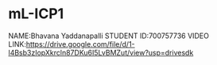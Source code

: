 # mL-ICP1
NAME:Bhavana Yaddanapalli
STUDENT ID:700757736
VIDEO LINK:https://drive.google.com/file/d/1-l4Bsb3zIopXkrcln87DKu6I5LvBMZut/view?usp=drivesdk
